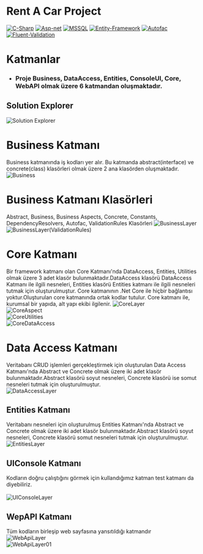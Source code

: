 # Rent A Car Project


<p><a href="https://docs.microsoft.com/en-us/dotnet/csharp/" rel="nofollow"><img src="https://camo.githubusercontent.com/dd433625a6e00049c26f08143705ff9e32d5da44f503f1be133664b11e37e34b/68747470733a2f2f696d672e736869656c64732e696f2f62616467652f432532332d3233393132303f7374796c653d666f722d7468652d6261646765266c6f676f3d632d7368617270266c6f676f436f6c6f723d7768697465" alt="C-Sharp" data-canonical-src="https://img.shields.io/badge/C%23-239120?style=for-the-badge&amp;logo=c-sharp&amp;logoColor=white" style="max-width:100%;"></a>
<a href="https://dotnet.microsoft.com/apps/aspnet" rel="nofollow"><img src="https://camo.githubusercontent.com/d2eedef86b5c7700ce36b271700d22a225ed80deb882f1bc627b0b1d3543dd3f/68747470733a2f2f696d672e736869656c64732e696f2f62616467652f4153502e4e45542d3543324439313f7374796c653d666f722d7468652d6261646765266c6f676f3d2e6e6574266c6f676f436f6c6f723d7768697465" alt="Asp-net" data-canonical-src="https://img.shields.io/badge/ASP.NET-5C2D91?style=for-the-badge&amp;logo=.net&amp;logoColor=white" style="max-width:100%;"></a>
<a href="https://www.microsoft.com/en-us/sql-server/sql-server-2019?rtc=2" rel="nofollow"><img src="https://camo.githubusercontent.com/4c4e18333e9f48e9f6f4190e08dee3957c75b531a2bb78e9bfe33cbdcf99cdd4/68747470733a2f2f696d672e736869656c64732e696f2f62616467652f4d5353514c2d3030343838303f7374796c653d666f722d7468652d6261646765266c6f676f3d6d6963726f736f66742d73716c2d736572766572266c6f676f436f6c6f723d7768697465" alt="MSSQL" data-canonical-src="https://img.shields.io/badge/MSSQL-004880?style=for-the-badge&amp;logo=microsoft-sql-server&amp;logoColor=white" style="max-width:100%;"></a>
<a href="https://docs.microsoft.com/en-us/ef/" rel="nofollow"><img src="https://camo.githubusercontent.com/1d5fe1015065a89592443eb419d5974655ffbe17c2d9a1e51c73bd0ad9a357ba/68747470733a2f2f696d672e736869656c64732e696f2f62616467652f456e746974792532304672616d65776f726b2d3030343838303f7374796c653d666f722d7468652d6261646765266c6f676f3d6e75676574266c6f676f436f6c6f723d7768697465" alt="Entity-Framework" data-canonical-src="https://img.shields.io/badge/Entity%20Framework-004880?style=for-the-badge&amp;logo=nuget&amp;logoColor=white" style="max-width:100%;"></a>
<a href="https://autofac.org/" rel="nofollow"><img src="https://camo.githubusercontent.com/660a4e0e53571f8f593a56df74573cb8f09777268a87305057363a9b38a3dd59/68747470733a2f2f696d672e736869656c64732e696f2f62616467652f4175746f6661632d3030343838303f7374796c653d666f722d7468652d6261646765266c6f676f3d6e75676574266c6f676f436f6c6f723d7768697465" alt="Autofac" data-canonical-src="https://img.shields.io/badge/Autofac-004880?style=for-the-badge&amp;logo=nuget&amp;logoColor=white" style="max-width:100%;"></a>
<a href="https://fluentvalidation.net/" rel="nofollow"><img src="https://camo.githubusercontent.com/6deba73d71845daec484b10b754dc0c648cdd13fb24480c38e52becf608f215f/68747470733a2f2f696d672e736869656c64732e696f2f62616467652f466c75656e7425323056616c69646174696f6e2d3030343838303f7374796c653d666f722d7468652d6261646765266c6f676f3d6e75676574266c6f676f436f6c6f723d7768697465" alt="Fluent-Validation" data-canonical-src="https://img.shields.io/badge/Fluent%20Validation-004880?style=for-the-badge&amp;logo=nuget&amp;logoColor=white" style="max-width:100%;"></a></p>

# Katmanlar
* ### Proje Business, DataAccess, Entities, ConsoleUI, Core, WebAPI olmak üzere 6 katmandan oluşmaktadır.

## Solution Explorer
![Solution Explorer](https://user-images.githubusercontent.com/66443194/143624386-61666ca8-2fd3-4b3d-b4a0-077a87c20e65.PNG)

# Business Katmanı
Business katmanında iş kodları yer alır.
Bu katmanda abstract(interface) ve concrete(class) klasörleri olmak üzere 2 ana klasörden oluşmaktadır. <br/>
![Business](https://user-images.githubusercontent.com/76704724/115155133-2f541200-a087-11eb-9379-23b4b0b7144e.PNG)

# Business Katmanı Klasörleri
Abstract, Business, Business Aspects, Concrete, Constants, DependencyResolvers, Autofac, ValidationRules Klasörleri
![BusinessLayer](https://user-images.githubusercontent.com/76704724/115155212-8b1e9b00-a087-11eb-9ace-069370bf12be.PNG) <br/>
![BusinessLayer(ValidationRules)](https://user-images.githubusercontent.com/76704724/115155458-b6ee5080-a088-11eb-8913-d3c4e46fa39d.PNG)

# Core Katmanı
Bir framework katmanı olan Core Katmanı'nda DataAccess, Entities, Utilities olmak üzere 3 adet klasör bulunmaktadır.DataAccess klasörü DataAccess Katmanı ile ilgili nesneleri, Entities klasörü Entities katmanı ile ilgili nesneleri tutmak için oluşturulmuştur. Core katmanının .Net Core ile hiçbir bağlantısı yoktur.Oluşturulan core katmanında ortak kodlar tutulur. Core katmanı ile, kurumsal bir yapıda, alt yapı ekibi ilgilenir.
![CoreLayer](https://user-images.githubusercontent.com/76704724/115156273-1ef26600-a08c-11eb-96ec-b14d077471d2.PNG) <br/>
![CoreAspect](https://user-images.githubusercontent.com/76704724/115156120-7e9c4180-a08b-11eb-9cb6-e3089fdbdd32.PNG) <br/>
![CoreUtilities](https://user-images.githubusercontent.com/76704724/115156186-b60aee00-a08b-11eb-8a92-34eced0a1829.PNG) <br/>
![CoreDataAccess](https://user-images.githubusercontent.com/76704724/115156192-bf945600-a08b-11eb-9dc9-8dbf418ae00d.PNG) <br/>

# Data Access Katmanı
Veritabanı CRUD işlemleri gerçekleştirmek için oluşturulan Data Access Katmanı'nda Abstract ve Concrete olmak üzere iki adet klasör bulunmaktadır.Abstract klasörü soyut nesneleri, Concrete klasörü ise somut nesneleri tutmak için oluşturulmuştur. <br/>
![DataAccessLayer](https://user-images.githubusercontent.com/76704724/115159433-bf03bb80-a09b-11eb-9d8a-c7ec8a9e986e.PNG) <br/>


## Entities Katmanı

Veritabanı nesneleri için oluşturulmuş Entities Katmanı'nda Abstract ve Concrete olmak üzere iki adet klasör bulunmaktadır.Abstract klasörü soyut nesneleri, Concrete klasörü somut nesneleri tutmak için oluşturulmuştur. <br/>
![EntitiesLayer](https://user-images.githubusercontent.com/76704724/115159584-8c0df780-a09c-11eb-937e-ed861a850ddc.PNG)  <br/>

## UIConsole Katmanı
Kodların doğru çalıştığını görmek için kullandığımız katman test katmanı da diyebiliriz. <br/><br/>
![UIConsoleLayer](https://user-images.githubusercontent.com/76704724/115159792-8bc22c00-a09d-11eb-8265-31fdeede771c.PNG) <br/>


## WepAPI Katmanı
Tüm kodların birleşip web sayfasına yansıtıldığı katmandır <br/>
![WebApiLayer](https://user-images.githubusercontent.com/76704724/115159854-e52a5b00-a09d-11eb-8e2f-c9be0a9b8a79.PNG) <br/>
![WebApiLayer01](https://user-images.githubusercontent.com/76704724/115160775-bebaee80-a0a2-11eb-92c6-df6529b895ea.PNG)
